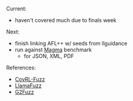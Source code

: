 Current:

- haven't covered much due to finals week

Next:

- finish linking AFL++ w/ seeds from llguidance
- run against [Magma](https://hexhive.epfl.ch/magma/docs/bugs.html) benchmark
  - for JSON, XML, PDF

References:

- [CovRL-Fuzz](https://dl.acm.org/doi/pdf/10.1145/3650212.3680389)
- [LlamaFuzz](https://arxiv.org/pdf/2406.07714)
- [G2Fuzz](https://arxiv.org/pdf/2501.19282v1)
